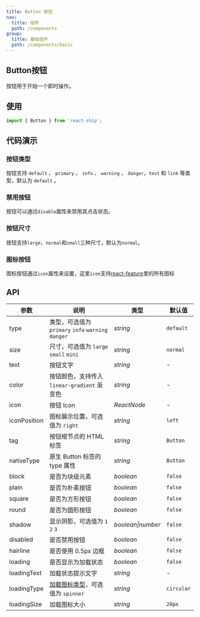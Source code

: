 ```yaml
---
title: Button 按钮
nav:
  title: 组件
  path: /components
group:
  title: 基础组件
  path: /components/basic
---
```


## Button按钮

按钮用于开始一个即时操作。

## 使用

```js
import { Button } from 'react-ship';
```

## 代码演示

### 按钮类型

按钮支持 `default` 、 `primary` 、 `info` 、 `warning` 、 `danger`，`text` 和 `link` 等类型，默认为 `default` 。


<code src="./demo/type.tsx"></code>

### 禁用按钮

按钮可以通过`disable`属性来禁用其点击状态。

<code src="./demo/disable.tsx"></code>

### 按钮尺寸

按钮支持`large`，`normal`和`small`三种尺寸，默认为`normal`。

<code src="./demo/size.tsx"></code>

### 图标按钮

图标按钮通过`icon`属性来设置，这里`icon`支持[react-feature](https://github.com/feathericons/react-feather)里的所有图标

<code src="./demo/icon.tsx"></code>

## API

| 参数 | 说明 | 类型 | 默认值 |
| --- | --- | --- | --- |
| type | 类型，可选值为 `primary` `info` `warning` `danger` | _string_ | `default` |
| size | 尺寸，可选值为 `large` `small` `mini` | _string_ | `normal` |
| text | 按钮文字 | _string_ | - |
| color | 按钮颜色，支持传入 `linear-gradient` 渐变色 | _string_ | - |
| icon | 按钮 Icon | _ReactNode_ | - |
| iconPosition | 图标展示位置，可选值为 `right` | _string_ | `left` |
| tag | 按钮根节点的 HTML 标签 | _string_ | `Button` |
| nativeType | 原生 Button 标签的 type 属性 | _string_ | `Button` |
| block | 是否为块级元素 | _boolean_ | `false` |
| plain | 是否为朴素按钮 | _boolean_ | `false` |
| square | 是否为方形按钮 | _boolean_ | `false` |
| round | 是否为圆形按钮 | _boolean_ | `false` |
| shadow | 显示阴影，可选值为 `1` `2` `3` | _boolean\|number_ | `false` |
| disabled | 是否禁用按钮 | _boolean_ | `false` |
| hairline | 是否使用 0.5px 边框 | _boolean_ | `false` |
| loading | 是否显示为加载状态 | _boolean_ | `false` |
| loadingText | 加载状态提示文字 | _string_ | - |
| loadingType | [加载图标类型](/components/loading)，可选值为 `spinner` | _string_ | `circular` |
| loadingSize | 加载图标大小 | _string_ | `20px` |


